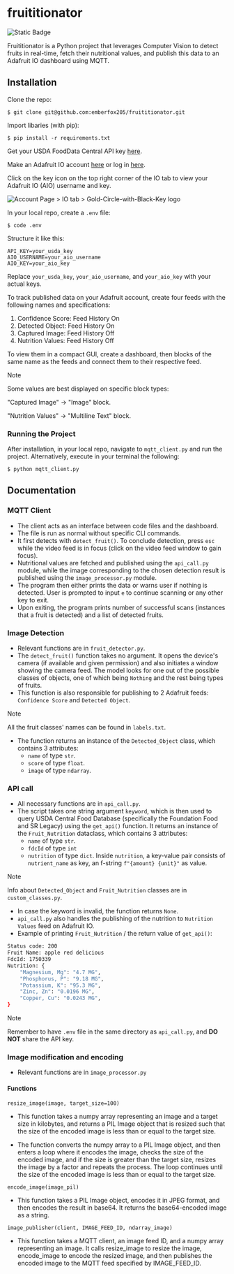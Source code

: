 # fruititionator

![Static Badge](https://img.shields.io/badge/Python-3.8.5-blue?style=flat&logo=Python&logoColor=white)

Fruititionator is a Python project that leverages Computer Vision to detect fruits in real-time, fetch their nutritional values, and publish this data to an Adafruit IO dashboard using MQTT.

## Installation

Clone the repo:

`$ git clone git@github.com:emberfox205/fruititionator.git`

Import libaries (with pip):

`$ pip install -r requirements.txt`

Get your USDA FoodData Central API key [here](https://fdc.nal.usda.gov/api-key-signup.html).

Make an Adafruit IO account [here](https://accounts.adafruit.com/users/sign_up) or log in [here](https://accounts.adafruit.com/users/sign_in).

Click on the key icon on the top right corner of the IO tab to view your Adafruit IO (AIO) username and key.

![Account Page > IO tab > Gold-Circle-with-Black-Key logo](https://cdn.discordapp.com/attachments/1071117548311027723/1236281850297585694/Adafruit_IO_key_scr.png?ex=663770b2&is=66361f32&hm=3f0853b7cca30d170020b3cd271bedf5251de2a85d230dbed278bf45caa0a2fe&)

In your local repo, create a `.env` file:

`$ code .env`

Structure it like this:

```.env
API_KEY=your_usda_key
AIO_USERNAME=your_aio_username
AIO_KEY=your_aio_key
```

Replace `your_usda_key`, `your_aio_username`, and `your_aio_key` with your actual keys.

To track published data on your Adafruit account, create four feeds with the following names and specifications:

1. Confidence Score: Feed History On
2. Detected Object: Feed History On
3. Captured Image: Feed History Off
4. Nutrition Values: Feed History Off

To view them in a compact GUI, create a dashboard, then blocks of the same name as the feeds and connect them to their respective feed.

> [!NOTE] 
> Some values are best displayed on specific block types:
> 
> "Captured Image" -> "Image" block.
> 
> "Nutrition Values" -> "Multiline Text" block.

### Running the Project

After installation, in your local repo, navigate to `mqtt_client.py` and run the project. Alternatively, execute in your terminal the following:

`$ python mqtt_client.py`

## Documentation

### MQTT Client

- The client acts as an interface between code files and the dashboard.
- The file is run as normal without specific CLI commands.
- It first detects with `detect_fruit()`. To conclude detection, press `esc` while the video feed is in focus (click on the video feed window to gain focus).
- Nutritional values are fetched and published using the `api_call.py` module, while the image corresponding to the chosen detection result is published using the `image_processor.py` module.
- The program then either prints the data or warns user if nothing is detected. User is prompted to input `e` to continue scanning or any other key to exit.
- Upon exiting, the program prints number of successful scans (instances that a fruit is detected) and a list of detected fruits.

### Image Detection

- Relevant functions are in `fruit_detector.py`.
- The `detect_fruit()` function takes no argument. It opens the device's camera (if available and given permission) and also initiates a window showing the camera feed. The model looks for one out of the possible classes of objects, one of which being `Nothing` and the rest being types of fruits.
- This function is also responsible for publishing to 2 Adafruit feeds: `Confidence Score` and `Detected Object`.

> [!NOTE]
> All the fruit classes' names can be found in `labels.txt`.

- The function returns an instance of the `Detected_Object` class, which contains 3 attributes:
  - `name` of type `str`.
  - `score` of type `float`.
  - `image` of type `ndarray`.

### API call

- All necessary functions are in `api_call.py`.
- The script takes one string argument `keyword`, which is then used to query USDA Central Food Database (specifically the Foundation Food and SR Legacy) using the `get_api()` function. It returns an instance of the `Fruit_Nutrition` dataclass, which contains 3 attributes:
  - `name` of type `str`.
  - `fdcId` of type `int`
  - `nutrition` of type `dict`. Inside `nutrition`, a key-value pair consists of `nutrient_name` as key, an f-string `f"{amount} {unit}"` as value.

> [!NOTE]
> Info about `Detected_Object` and `Fruit_Nutrition` classes are in `custom_classes.py`.

- In case the keyword is invalid, the function returns `None`.
- `api_call.py` also handles the publishing of the nutrition to `Nutrition Values` feed on Adafruit IO.
- Example of printing `Fruit_Nutrition` / the return value of `get_api()`:

```bash
Status code: 200
Fruit Name: apple red delicious
FdcId: 1750339
Nutrition: {
    "Magnesium, Mg": "4.7 MG",
    "Phosphorus, P": "9.18 MG",
    "Potassium, K": "95.3 MG",
    "Zinc, Zn": "0.0196 MG",
    "Copper, Cu": "0.0243 MG",
}
```

> [!NOTE]
> Remember to have `.env` file in the same directory as `api_call.py`, and **DO NOT** share the API key.

### Image modification and encoding

- Relevant functions are in `image_processor.py`

#### Functions

`resize_image(image, target_size=100)`

- This function takes a numpy array representing an image and a target size in kilobytes, and returns a PIL Image object that is resized such that the size of the encoded image is less than or equal to the target size.

- The function converts the numpy array to a PIL Image object, and then enters a loop where it encodes the image, checks the size of the encoded image, and if the size is greater than the target size, resizes the image by a factor and repeats the process. The loop continues until the size of the encoded image is less than or equal to the target size.

`encode_image(image_pil)`

- This function takes a PIL Image object, encodes it in JPEG format, and then encodes the result in base64. It returns the base64-encoded image as a string.

`image_publisher(client, IMAGE_FEED_ID, ndarray_image)`

- This function takes a MQTT client, an image feed ID, and a numpy array representing an image. It calls resize_image to resize the image, encode_image to encode the resized image, and then publishes the encoded image to the MQTT feed specified by IMAGE_FEED_ID.
